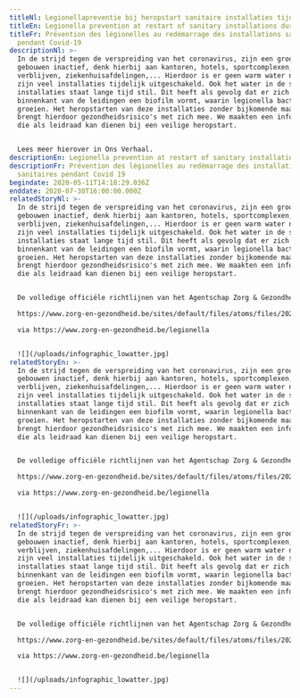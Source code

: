 ```yaml
---
titleNl: Legionellapreventie bij heropstart sanitaire installaties tijdens Covid-19
titleEn: Legionella prevention at restart of sanitary installations during Covid-19
titleFr: Prévention des légionelles au redémarrage des installations sanitaires
  pendant Covid-19
descriptionNl: >-
  In de strijd tegen de verspreiding van het coronavirus, zijn een groot aantal
  gebouwen inactief, denk hierbij aan kantoren, hotels, sportcomplexen, tweede
  verblijven, ziekenhuisafdelingen,... Hierdoor is er geen warm water nodig en
  zijn veel installaties tijdelijk uitgeschakeld. Ook het water in de sanitaire
  installaties staat lange tijd stil. Dit heeft als gevolg dat er zich aan de
  binnenkant van de leidingen een biofilm vormt, waarin legionella bacteriën
  groeien. Het heropstarten van deze installaties zonder bijkomende maatregelen,
  brengt hierdoor gezondheidsrisico's met zich mee. We maakten een infographic
  die als leidraad kan dienen bij een veilige heropstart.


  Lees meer hierover in Ons Verhaal.
descriptionEn: Legionella prevention at restart of sanitary installations during Covid 19
descriptionFr: Prévention des légionelles au redémarrage des installations
  sanitaires pendant Covid 19
begindate: 2020-05-11T14:18:29.036Z
enddate: 2020-07-30T16:00:00.000Z
relatedStoryNl: >-
  In de strijd tegen de verspreiding van het coronavirus, zijn een groot aantal
  gebouwen inactief, denk hierbij aan kantoren, hotels, sportcomplexen, tweede
  verblijven, ziekenhuisafdelingen,... Hierdoor is er geen warm water nodig en
  zijn veel installaties tijdelijk uitgeschakeld. Ook het water in de sanitaire
  installaties staat lange tijd stil. Dit heeft als gevolg dat er zich aan de
  binnenkant van de leidingen een biofilm vormt, waarin legionella bacteriën
  groeien. Het heropstarten van deze installaties zonder bijkomende maatregelen,
  brengt hierdoor gezondheidsrisico's met zich mee. We maakten een infographic
  die als leidraad kan dienen bij een veilige heropstart.


  De volledige officiële richtlijnen van het Agentschap Zorg & Gezondheid voor sanitaire installaties vind je hier:\

  https://www.zorg-en-gezondheid.be/sites/default/files/atoms/files/20200505%20-%20Procedure%20heropstart%20sanitaire%20installaties%20na%20periode%20van%20inactiviteit%20v.pdf\

  via https://www.zorg-en-gezondheid.be/legionella


  ![](/uploads/infographic_lowatter.jpg)
relatedStoryEn: >-
  In de strijd tegen de verspreiding van het coronavirus, zijn een groot aantal
  gebouwen inactief, denk hierbij aan kantoren, hotels, sportcomplexen, tweede
  verblijven, ziekenhuisafdelingen,... Hierdoor is er geen warm water nodig en
  zijn veel installaties tijdelijk uitgeschakeld. Ook het water in de sanitaire
  installaties staat lange tijd stil. Dit heeft als gevolg dat er zich aan de
  binnenkant van de leidingen een biofilm vormt, waarin legionella bacteriën
  groeien. Het heropstarten van deze installaties zonder bijkomende maatregelen,
  brengt hierdoor gezondheidsrisico's met zich mee. We maakten een infographic
  die als leidraad kan dienen bij een veilige heropstart.


  De volledige officiële richtlijnen van het Agentschap Zorg & Gezondheid voor sanitaire installaties vind je hier:\

  https://www.zorg-en-gezondheid.be/sites/default/files/atoms/files/20200505%20-%20Procedure%20heropstart%20sanitaire%20installaties%20na%20periode%20van%20inactiviteit%20v.pdf\

  via https://www.zorg-en-gezondheid.be/legionella


  ![](/uploads/infographic_lowatter.jpg)
relatedStoryFr: >-
  In de strijd tegen de verspreiding van het coronavirus, zijn een groot aantal
  gebouwen inactief, denk hierbij aan kantoren, hotels, sportcomplexen, tweede
  verblijven, ziekenhuisafdelingen,... Hierdoor is er geen warm water nodig en
  zijn veel installaties tijdelijk uitgeschakeld. Ook het water in de sanitaire
  installaties staat lange tijd stil. Dit heeft als gevolg dat er zich aan de
  binnenkant van de leidingen een biofilm vormt, waarin legionella bacteriën
  groeien. Het heropstarten van deze installaties zonder bijkomende maatregelen,
  brengt hierdoor gezondheidsrisico's met zich mee. We maakten een infographic
  die als leidraad kan dienen bij een veilige heropstart.


  De volledige officiële richtlijnen van het Agentschap Zorg & Gezondheid voor sanitaire installaties vind je hier:\

  https://www.zorg-en-gezondheid.be/sites/default/files/atoms/files/20200505%20-%20Procedure%20heropstart%20sanitaire%20installaties%20na%20periode%20van%20inactiviteit%20v.pdf\

  via https://www.zorg-en-gezondheid.be/legionella


  ![](/uploads/infographic_lowatter.jpg)
---
```

